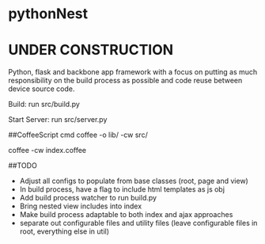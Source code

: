 pythonNest
=====

# UNDER CONSTRUCTION

Python, flask and backbone app framework with a focus on putting as much responsibility on the build process as possible and code reuse between device source code.

Build:
run src/build.py

Start Server:
run src/server.py

##CoffeeScript cmd
coffee -o lib/ -cw src/

coffee -cw index.coffee

##TODO
* Adjust all configs to populate from base classes (root, page and view)
* In build process, have a flag to include html templates as js obj
* Add build process watcher to run build.py
* Bring nested view includes into index
* Make build process adaptable to both index and ajax approaches
* separate out configurable files and utility files (leave configurable files in root, everything else in util)